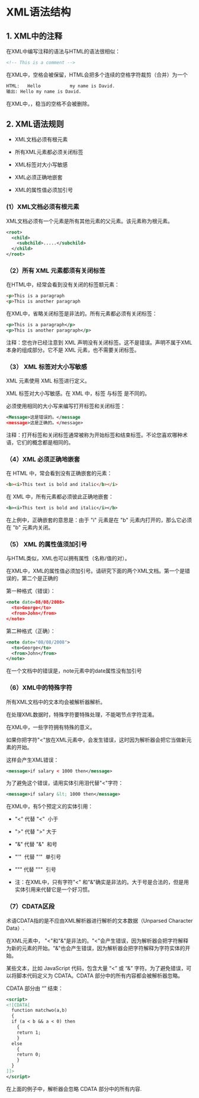 # XML语法结构

## 1. XML中的注释

在XML中编写注释的语法与HTML的语法很相似：

```XML
<!-- This is a comment -->
```

在XML中，空格会被保留，HTML会把多个连续的空格字符裁剪（合并）为一个

```XML
HTML:	Hello           my name is David.
输出:	Hello my name is David.
```

在XML中，，稳当的空格不会被删除。

## 2. XML语法规则

* XML文档必须有根元素

* 所有XML元素都必须关闭标签

* XML标签对大小写敏感

* XML必须正确地嵌套

* XML的属性值必须加引号

### (1）XML文档必须有根元素

XML文档必须有一个元素是所有其他元素的父元素。该元素称为根元素。

```XML
<root>
  <child>
    <subchild>.....</subchild>
  </child>
</root>
```

### （2）所有 XML 元素都须有关闭标签

在HTML中，经常会看到没有关闭的标签额元素：

```HTML
<p>This is a paragraph
<p>This is another paragraph
```

在XML中，省略关闭标签是非法的。所有元素都必须有关闭标签：

```XML
<p>This is a paragraph</p>
<p>This is another paragraph</p> 
```

注释：您也许已经注意到 XML 声明没有关闭标签。这不是错误。声明不属于XML本身的组成部分。它不是 XML 元素，也不需要关闭标签。

### （3） XML 标签对大小写敏感

XML 元素使用 XML 标签进行定义。

XML 标签对大小写敏感。在 XML 中，标签 <Letter> 与标签 <letter> 是不同的。

必须使用相同的大小写来编写打开标签和关闭标签：

```XML
<Message>这是错误的。</message
<message>这是正确的。</message>
```

注释：打开标签和关闭标签通常被称为开始标签和结束标签。不论您喜欢哪种术语，它们的概念都是相同的。

### （4）XML 必须正确地嵌套

在 HTML 中，常会看到没有正确嵌套的元素：

```HTML
<b><i>This text is bold and italic</b></i>
```

在 XML 中，所有元素都必须彼此正确地嵌套：

```XML
<b><i>This text is bold and italic</i></b>
```

在上例中，正确嵌套的意思是：由于 "i" 元素是在 "b" 元素内打开的，那么它必须在 "b" 元素内关闭。

### （5） XML 的属性值须加引号

与HTML类似，XML也可以拥有属性（名称/值的对）。

在XML中，XML的属性值必须加引号。请研究下面的两个XML文档。第一个是错误的，第二个是正确的

第一种格式（错误）：

```XML
<note date=08/08/2008>
  <to>George</to>
  <from>John</from>
</note>
```

第二种格式（正确）：

```XML
<note date="08/08/2008">
  <to>George</to>
  <from>John</from>
</note>
```

在一个文档中的错误是，note元素中的date属性没有加引号

### （6）XML中的特殊字符

所有XML文档中的文本均会被解析器解析。

在处理XML数据时，特殊字符要特殊处理，不能喝节点字符混淆。

在XML中，一些字符拥有特殊的意义。

如果你把字符"<"放在XML元素中，会发生错误，这时因为解析器会把它当做新元素的开始。

这样会产生XML错误：

```XML
<message>if salary < 1000 then</message>
```

为了避免这个错误，请用实体引用泪代替"<"字符：

```XML
<message>if salary &lt; 1000 then</message>
```

在XML中，有5个预定义的实体引用：

* "&lt;" 代替 "<"  小于

* "&gt;" 代替 ">"  大于

* "&amp;" 代替 "&"  和号

* "&apos;"  代替 "'"  单引号

* "&quot;" 代替 """  引号

* 注：在XML中，只有字符"<" 和"&"确实是非法的。大于号是合法的，但是用实体引用来代替它是一个好习惯。

### （7）CDATA区段

术语CDATA指的是不应由XML解析器进行解析的文本数据（Unparsed Character Data）.

在XML元素中， "<"和"&"是非法的。"<"会产生错误，因为解析器会把字符解释为新的元素的开始。"&"也会产生错误，因为解析器会把字符解释为字符实体的开始。

某些文本，比如 JavaScript 代码，包含大量 “<” 或 “&” 字符。为了避免错误，可以将脚本代码定义为 CDATA。CDATA 部分中的所有内容都会被解析器忽略。

CDATA 部分由 “<![CDATA[“ 开始，由 ”]]>” 结束：

```XML
<script>
<![CDATA[
  function matchwo(a,b)
  {
  if (a < b && a < 0) then
    {
    return 1;
    }
  else
    {
    return 0;
    }
  }
]]>
</script>
```

在上面的例子中，解析器会忽略 CDATA 部分中的所有内容.


